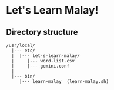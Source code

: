 # Let's Learn Malay!

## Directory structure

```
/usr/local/
  |--- etc/
  |  |--- let-s-learn-malay/
  |     |--- word-list.csv
  |     |--- gemini.conf
  |
  |--- bin/
     |--- learn-malay  (learn-malay.sh)

```
